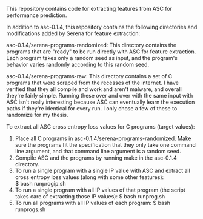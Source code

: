 This repository contains code for extracting features from ASC
for performance prediction.  

In addition to asc-0.1.4, this repository contains the following directories and modifications added by Serena for feature extraction:

asc-0.1.4/serena-programs-randomized: This directory contains the programs that are "ready" to be run directly with ASC for feature extraction. Each program takes only a random seed as input, and the program's behavior varies randomly according to this random seed. 

asc-0.1.4/serena-programs-raw: This directory contains a set of C programs that were scraped from the recesses of the internet. I have verified that they all compile and work and aren't malware, and overall they're fairly simple. Running these over and over with the same input with ASC isn't really interesting because ASC can eventually learn the execution paths if they're identical for every run. I only chose a few of these to randomize for my thesis. 

To extract all ASC cross entropy loss values for C programs (target values):
1. Place all C programs in asc-0.1.4/serena-programs-randomized. Make sure the programs fit the specification that they only take one command line argument, and that command line argument is a random seed.
2. Compile ASC and the programs by running make in the asc-0.1.4 directory.
3. To run a single program with a single IP value with ASC and extract all cross entropy loss values (along with some other features):  
	$ bash runprogip.sh <program binary> <IP value> <number of inputs> <number of runs per input> 
4. To run a single program with all IP values of that program (the script takes care of extracting those IP values): 
	$ bash runprog.sh <program name> <number of inputs>  <number of runs per input> 
5. To run all programs with all IP values of each program: 
	$ bash runprogs.sh <number of inputs> <number of runs>
	
	
	

